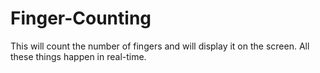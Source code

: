 # Finger-Counting
This will count the number of fingers and will display it on the screen. All these things happen in real-time.
